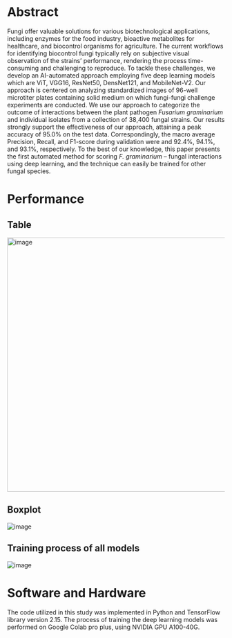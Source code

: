 # Abstract
Fungi offer valuable solutions for various biotechnological applications, including enzymes for the food industry, bioactive metabolites for healthcare, and biocontrol organisms for agriculture. The current workflows for identifying biocontrol fungi typically rely on subjective visual observation of the strains’ performance, rendering the process time-consuming and challenging to reproduce. To tackle these challenges, we develop an AI-automated approach employing five deep learning models which are ViT, VGG16, ResNet50, DensNet121, and MobileNet-V2. Our approach is centered on analyzing standardized images of 96-well microtiter plates containing solid medium on which fungi-fungi challenge experiments are conducted. We use our approach to categorize the outcome of interactions between the plant pathogen *Fusarium graminarium* and individual isolates from a collection of 38,400 fungal strains. Our results strongly support the effectiveness of our approach, attaining a peak accuracy of 95.0% on the test data. Correspondingly, the macro average Precision, Recall, and F1-score during validation were and 92.4%, 94.1%, and 93.1%, respectively. To the best of our knowledge, this paper presents the first automated method for scoring *F. graminarium* – fungal interactions using deep learning, and the technique can easily be trained for other fungal species.



# Performance 
## Table
<img width="587" alt="image" src="https://github.com/mycoverse/fungal-fungal-Classification-/assets/41271921/525c9e62-91be-4dad-a645-87b63cb6132d">

## Boxplot
![image](https://github.com/mycoverse/fungal-fungal-Classification-/assets/41271921/5131b360-746b-45b0-aa69-9fb94fdd9bff)

## Training process of all models 
![image](https://github.com/mycoverse/fungal-fungal-Classification-/assets/41271921/ee54130d-7edd-4a9b-84f5-a94f66364a48)

# Software and Hardware
The code utilized in this study was implemented in Python and TensorFlow library version 2.15. The process of training the deep learning models was performed on Google Colab pro plus, using NVIDIA GPU A100-40G.

